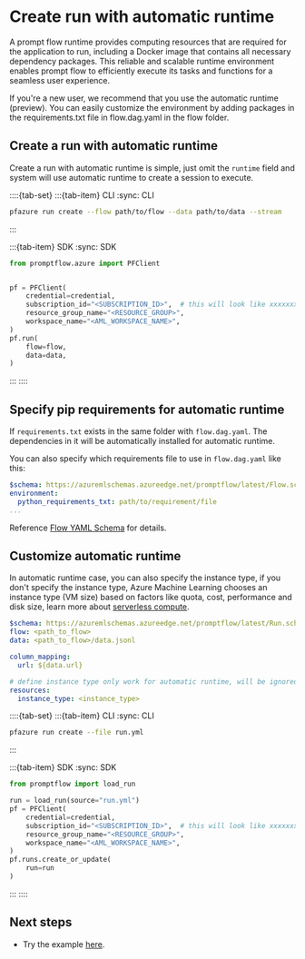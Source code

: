 # Create run with automatic runtime

A prompt flow runtime provides computing resources that are required for the application to run, including a Docker image that contains all necessary dependency packages. This reliable and scalable runtime environment enables prompt flow to efficiently execute its tasks and functions for a seamless user experience.

If you're a new user, we recommend that you use the automatic runtime (preview). You can easily customize the environment by adding packages in the requirements.txt file in flow.dag.yaml in the flow folder.

## Create a run with automatic runtime

Create a run with automatic runtime is simple, just omit the `runtime` field and system will use automatic runtime to create a session to execute.

::::{tab-set}
:::{tab-item} CLI
:sync: CLI

```bash
pfazure run create --flow path/to/flow --data path/to/data --stream
```

:::

:::{tab-item} SDK
:sync: SDK

```python
from promptflow.azure import PFClient


pf = PFClient(
    credential=credential,
    subscription_id="<SUBSCRIPTION_ID>",  # this will look like xxxxxxxx-xxxx-xxxx-xxxx-xxxxxxxxxxxx
    resource_group_name="<RESOURCE_GROUP>",
    workspace_name="<AML_WORKSPACE_NAME>",
)
pf.run(
    flow=flow,
    data=data,
)
```

:::
::::

## Specify pip requirements for automatic runtime

If `requirements.txt` exists in the same folder with `flow.dag.yaml`.
The dependencies in it will be automatically installed for automatic runtime.

You can also specify which requirements file to use in `flow.dag.yaml` like this:

```yaml
$schema: https://azuremlschemas.azureedge.net/promptflow/latest/Flow.schema.json
environment:
  python_requirements_txt: path/to/requirement/file
...
```

Reference [Flow YAML Schema](../../reference/flow-yaml-schema-reference.md) for details.

## Customize automatic runtime

In automatic runtime case, you can also specify the instance type, if you don't specify the instance type, Azure Machine Learning chooses an instance type (VM size) based on factors like quota, cost, performance and disk size, learn more about [serverless compute](https://docs.microsoft.com/en-us/azure/machine-learning/how-to-use-serverless-compute).

```yaml
$schema: https://azuremlschemas.azureedge.net/promptflow/latest/Run.schema.json
flow: <path_to_flow>
data: <path_to_flow>/data.jsonl

column_mapping:
  url: ${data.url}

# define instance type only work for automatic runtime, will be ignored if you specify the runtime name.
resources:
  instance_type: <instance_type>
```

::::{tab-set}
:::{tab-item} CLI
:sync: CLI

```bash
pfazure run create --file run.yml
```

:::

:::{tab-item} SDK
:sync: SDK

```python
from promptflow import load_run

run = load_run(source="run.yml")
pf = PFClient(
    credential=credential,
    subscription_id="<SUBSCRIPTION_ID>",  # this will look like xxxxxxxx-xxxx-xxxx-xxxx-xxxxxxxxxxxx
    resource_group_name="<RESOURCE_GROUP>",
    workspace_name="<AML_WORKSPACE_NAME>",
)
pf.runs.create_or_update(
    run=run
)
```
:::
::::

## Next steps

- Try the example [here](https://github.com/microsoft/promptflow/blob/main/examples/tutorials/run-management/cloud-run-management.ipynb).
